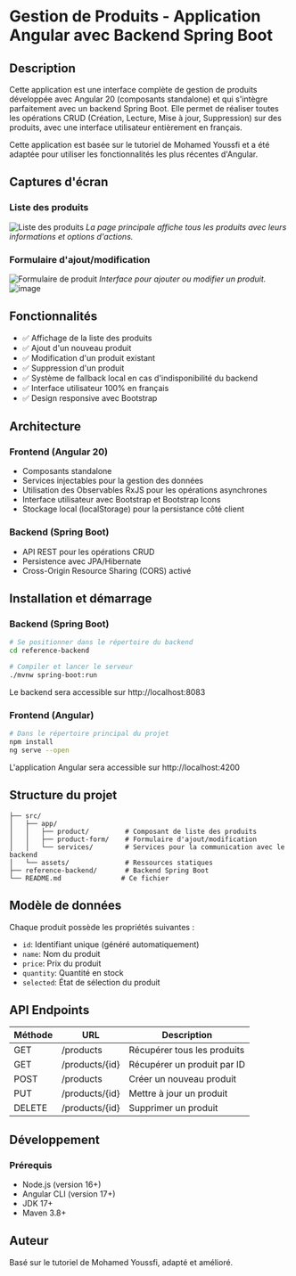 # Gestion de Produits - Application Angular avec Backend Spring Boot

## Description
Cette application est une interface complète de gestion de produits développée avec Angular 20 (composants standalone) et qui s'intègre parfaitement avec un backend Spring Boot. Elle permet de réaliser toutes les opérations CRUD (Création, Lecture, Mise à jour, Suppression) sur des produits, avec une interface utilisateur entièrement en français.

Cette application est basée sur le tutoriel de Mohamed Youssfi et a été adaptée pour utiliser les fonctionnalités les plus récentes d'Angular.

## Captures d'écran

### Liste des produits
![Liste des produits](![image](https://github.com/user-attachments/assets/44719c15-192d-4819-bee2-b8cb0e8f7952)
)
*La page principale affiche tous les produits avec leurs informations et options d'actions.*

### Formulaire d'ajout/modification
![Formulaire de produit](![image](https://github.com/user-attachments/assets/7c04529f-47b4-44ae-a14f-5d95e4e70346)
)
*Interface pour ajouter ou modifier un produit.*
![image](https://github.com/user-attachments/assets/10a323da-59ec-4f42-9ef6-bfac858119f9)


## Fonctionnalités

- ✅ Affichage de la liste des produits
- ✅ Ajout d'un nouveau produit
- ✅ Modification d'un produit existant
- ✅ Suppression d'un produit
- ✅ Système de fallback local en cas d'indisponibilité du backend
- ✅ Interface utilisateur 100% en français
- ✅ Design responsive avec Bootstrap

## Architecture

### Frontend (Angular 20)
- Composants standalone
- Services injectables pour la gestion des données
- Utilisation des Observables RxJS pour les opérations asynchrones
- Interface utilisateur avec Bootstrap et Bootstrap Icons
- Stockage local (localStorage) pour la persistance côté client

### Backend (Spring Boot)
- API REST pour les opérations CRUD
- Persistence avec JPA/Hibernate
- Cross-Origin Resource Sharing (CORS) activé

## Installation et démarrage

### Backend (Spring Boot)

```bash
# Se positionner dans le répertoire du backend
cd reference-backend

# Compiler et lancer le serveur
./mvnw spring-boot:run
```
Le backend sera accessible sur http://localhost:8083

### Frontend (Angular)

```bash
# Dans le répertoire principal du projet
npm install
ng serve --open
```
L'application Angular sera accessible sur http://localhost:4200

## Structure du projet

```
├── src/
│   ├── app/
│   │   ├── product/         # Composant de liste des produits
│   │   ├── product-form/    # Formulaire d'ajout/modification
│   │   └── services/        # Services pour la communication avec le backend
│   └── assets/              # Ressources statiques
├── reference-backend/       # Backend Spring Boot
└── README.md               # Ce fichier
```

## Modèle de données

Chaque produit possède les propriétés suivantes :

- `id`: Identifiant unique (généré automatiquement)
- `name`: Nom du produit
- `price`: Prix du produit
- `quantity`: Quantité en stock
- `selected`: État de sélection du produit

## API Endpoints

| Méthode | URL                       | Description                   |
|---------|---------------------------|-------------------------------|
| GET     | /products                 | Récupérer tous les produits   |
| GET     | /products/{id}            | Récupérer un produit par ID   |
| POST    | /products                 | Créer un nouveau produit      |
| PUT     | /products/{id}            | Mettre à jour un produit      |
| DELETE  | /products/{id}            | Supprimer un produit          |

## Développement

### Prérequis

- Node.js (version 16+)
- Angular CLI (version 17+)
- JDK 17+
- Maven 3.8+

## Auteur

Basé sur le tutoriel de Mohamed Youssfi, adapté et amélioré.
